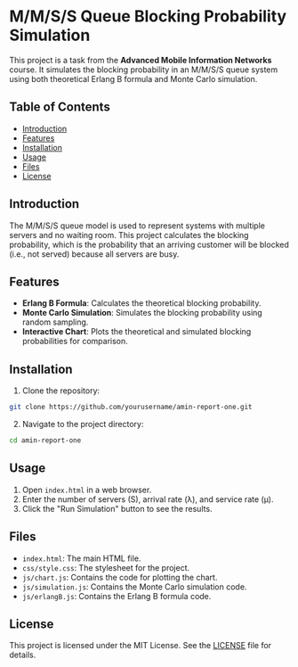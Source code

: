 # M/M/S/S Queue Blocking Probability Simulation

This project is a task from the **Advanced Mobile Information Networks** course. It simulates the blocking probability in an M/M/S/S queue system using both theoretical Erlang B formula and Monte Carlo simulation.

## Table of Contents

- [Introduction](#introduction)
- [Features](#features)
- [Installation](#installation)
- [Usage](#usage)
- [Files](#files)
- [License](#license)

## Introduction

The M/M/S/S queue model is used to represent systems with multiple servers and no waiting room. This project calculates the blocking probability, which is the probability that an arriving customer will be blocked (i.e., not served) because all servers are busy.

## Features

- **Erlang B Formula**: Calculates the theoretical blocking probability.
- **Monte Carlo Simulation**: Simulates the blocking probability using random sampling.
- **Interactive Chart**: Plots the theoretical and simulated blocking probabilities for comparison.

## Installation

1. Clone the repository:
  ```sh
  git clone https://github.com/yourusername/amin-report-one.git
  ```
2. Navigate to the project directory:
  ```sh
  cd amin-report-one
  ```

## Usage

1. Open `index.html` in a web browser.
2. Enter the number of servers (S), arrival rate (λ), and service rate (μ).
3. Click the "Run Simulation" button to see the results.

## Files

- `index.html`: The main HTML file.
- `css/style.css`: The stylesheet for the project.
- `js/chart.js`: Contains the code for plotting the chart.
- `js/simulation.js`: Contains the Monte Carlo simulation code.
- `js/erlangB.js`: Contains the Erlang B formula code.

## License

This project is licensed under the MIT License. See the [LICENSE](LICENSE) file for details.